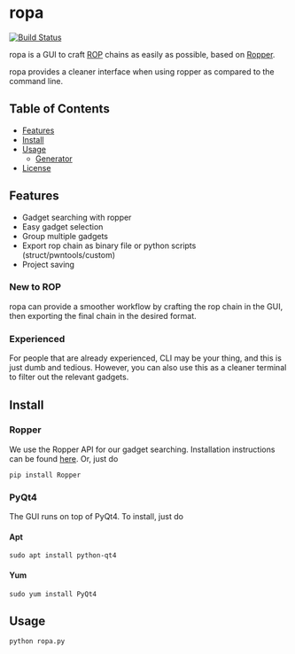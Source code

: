 # ropa
[![Build Status](https://travis-ci.org/orppra/ropa.svg?branch=master)](https://travis-ci.org/orppra/ropa)

ropa is a GUI to craft [ROP](https://en.wikipedia.org/wiki/Return-oriented_programming) chains as easily as possible, based on [Ropper](https://github.com/sashs/Ropper).

ropa provides a cleaner interface when using ropper as compared to the command line.

## Table of Contents

- [Features](#features)
- [Install](#install)
- [Usage](#usage)
	- [Generator](#generator)
- [License](#license)

## Features

- Gadget searching with ropper
- Easy gadget selection
- Group multiple gadgets
- Export rop chain as binary file or python scripts (struct/pwntools/custom)
- Project saving

### New to ROP
ropa can provide a smoother workflow by crafting the rop chain in the GUI, then exporting the final chain in the desired format.

### Experienced
For people that are already experienced, CLI may be your thing, and this is just dumb and tedious. However, you can also use this as a cleaner terminal to filter out the relevant gadgets.

## Install
### Ropper
We use the Ropper API for our gadget searching. Installation instructions can be found [here](https://github.com/sashs/Ropper). Or, just do

```
pip install Ropper
```

### PyQt4
The GUI runs on top of PyQt4. To install, just do

#### Apt
```
sudo apt install python-qt4
```

#### Yum
```
sudo yum install PyQt4
```

## Usage
`python ropa.py`
